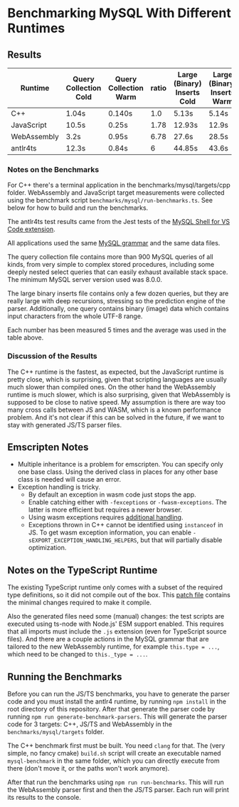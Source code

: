 # Benchmarking MySQL With Different Runtimes

## Results

| Runtime | Query Collection Cold | Query Collection Warm | ratio | Large (Binary) Inserts Cold | Large (Binary) Inserts Warm | ratio |
| ------- | --------------------- | --------------------- | ------| --------------------------- | --------------------------- | ----- |
| C++| 1.04s | 0.140s | 1.0 | 5.13s | 5.14s | 1.0 |
| JavaScript | 10.5s | 0.25s | 1.78 | 12.93s | 12.9s | 2.5 |
| WebAssembly | 3.2s | 0.95s | 6.78 | 27.6s | 28.5s | 5.5 |
| antlr4ts | 12.3s | 0.84s | 6 | 44.85s | 43.6s | 8.5 |

### Notes on the Benchmarks

For C++ there's a terminal application in the benchmarks/mysql/targets/cpp folder. WebAssembly and JavaScript target measurements were collected using the benchmark script `benchmarks/mysql/run-benchmarks.ts`. See below for how to build and run the benchmarks.

The antlr4ts test results came from the Jest tests of the [MySQL Shell for VS Code extension](https://github.com/mysql/mysql-shell-plugins/blob/master/gui/frontend/src/tests/unit-tests/parsing/mysql/MySQLParsingServices.spec.ts).

All applications used the same [MySQL grammar](https://github.com/mysql/mysql-shell-plugins/tree/master/gui/frontend/src/parsing/mysql) and the same data files.

The query collection file contains more than 900 MySQL queries of all kinds, from very simple to complex stored procedures, including some deeply nested select queries that can easily exhaust available stack space. The minimum MySQL server version used was 8.0.0.

The large binary inserts file contains only a few dozen queries, but they are really large with deep recursions, stressing so the prediction engine of the parser. Additionally, one query contains binary (image) data which contains input characters from the whole UTF-8 range.

Each number has been measured 5 times and the average was used in the table above.

### Discussion of the Results

The C++ runtime is the fastest, as expected, but the JavaScript runtime is pretty close, which is surprising, given that scripting languages are usually much slower than compiled ones. On the other hand the WebAssembly runtime is much slower, which is also surprising, given that WebAssembly is supposed to be close to native speed. My assumption is there are way too many cross calls between JS and WASM, which is a known performance problem. And it's not clear if this can be solved in the future, if we want to stay with generated JS/TS parser files.

## Emscripten Notes

- Multiple inheritance is a problem for emscripten. You can specify only one base class. Using the derived class in places for any other base class is needed will cause an error.
- Exception handling is tricky.
  - By default an exception in wasm code just stops the app.
  - Enable catching either with `-fexceptions` or `-fwasm-exceptions`. The latter is more efficient but requires a newer browser.
  - Using wasm exceptions requires [additional handling](https://emscripten.org/docs/porting/exceptions.html#handling-c-exceptions-from-javascript).
  - Exceptions thrown in C++ cannot be identified using `instanceof` in JS. To get wasm exception information, you can enable `-sEXPORT_EXCEPTION_HANDLING_HELPERS`, but that will partially disable optimization.

## Notes on the TypeScript Runtime

The existing TypeScript runtime only comes with a subset of the required type definitions, so it did not compile out of the box. This [patch file](../antlr4%20TS%20runtime%20changes.patch) contains the minimal changes required to make it compile.

Also the generated files need some (manual) changes: the test scripts are executed using ts-node with Node.js' ESM support enabled. This requires that all imports must include the `.js` extension (even for TypeScript source files). And there are a couple actions in the MySQL grammar that are tailored to the new WebAssembly runtime, for example `this.type = ...`, which need to be changed to `this._type = ...`.

## Running the Benchmarks

Before you can run the JS/TS benchmarks, you have to generate the parser code and you must install the antlr4 runtime, by running `npm install` in the root directory of this repository. After that generate the parser code by running `npm run generate-benchmark-parsers`. This will generate the parser code for 3 targets: C++, JS/TS and WebAssembly in the `benchmarks/mysql/targets` folder.

The C++ benchmark first must be built. You need `clang` for that. The (very simple, no fancy cmake) `build.sh` script will create an executable named `mysql-benchmark` in the same folder, which you can directly execute from there (don't move it, or the paths won't work anymore).

After that run the benchmarks using `npm run run-benchmarks`. This will run the WebAssembly parser first and then the JS/TS parser. Each run will print its results to the console.
